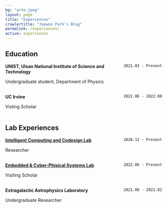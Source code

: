 ```yaml
---
bg: "arte.jpeg"
layout: page
title: "Experiences"
crawlertitle: "Jaewoo Park's Blog"
permalink: /experiences/
active: experiences
---
```


## Education

<div style="float: right"> <code> 2021.03 - Present </code> </div> 

__UNIST, Ulsan National Institute of Science and Technology__ 


Undergraduate student, Department of Physics
<br/>
<br/>

<div style="float: right">  <code> 2022.06 - 2022.08 </code> </div> 

__UC Irvine__ 


Visting Scholar
<br/>
<br/>

## Lab Experiences

<div style="float: right">  <code> 2020.12 - Present </code> </div> 

__[Intelligent Computing and Codesign Lab](https://iccl.unist.ac.kr/)__


Researcher
<br/>
<br/>

<div style="float: right">  <code> 2022.06 - Present </code> </div> 

__[Embedded & Cyber-Phisical Systems Lab](https://aicps.eng.uci.edu/)__

Visiting Scholar
<br/>
<br/>

<div style="float: right">  <code> 2021.08 - 2022.02 </code> </div> 

__Extragalactic Astrophysics Laboratory__

Undergraduate Researcher
<br/>
<br/>